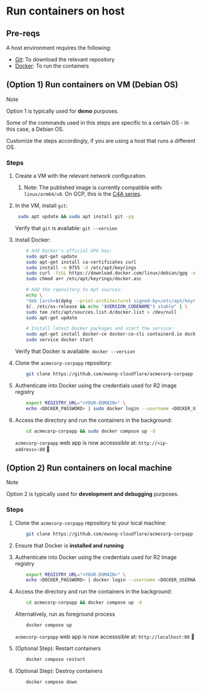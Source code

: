# Run containers on host

## Pre-reqs

A host environment requires the following:

* [Git](https://github.com/git-guides/install-git): To download the relevant repository
* [Docker](https://www.docker.com/get-started/): To run the containers

## (Option 1) Run containers on VM (Debian OS)

> [!note]
> Option 1 is typically used for **demo** purposes.

Some of the commands used in this steps are specific to a certain OS - in this case, a Debian OS. 

Customize the steps accordingly, if you are using a host that runs a different OS.

### Steps

1. Create a VM with the relevant network configuration.
   1. Note: The published image is currently compatible with: `linux/arm64/v8`. On GCP, this is the [C4A series](https://cloud.google.com/compute/docs/instances/arm-on-compute).

2. In the VM, install `git`: 

   ```bash
    sudo apt update && sudo apt install git -yq
   ```
   
   Verify that `git` is available: `git --version`

3. Install Docker:

    ```bash
        # Add Docker's official GPG key:
        sudo apt-get update
        sudo apt-get install ca-certificates curl
        sudo install -m 0755 -d /etc/apt/keyrings
        sudo curl -fsSL https://download.docker.com/linux/debian/gpg -o /etc/apt/keyrings/docker.asc
        sudo chmod a+r /etc/apt/keyrings/docker.asc
    ```

    ```bash
        # Add the repository to Apt sources:
        echo \
        "deb [arch=$(dpkg --print-architecture) signed-by=/etc/apt/keyrings/docker.asc] https://download.docker.com/linux/debian \
        $(. /etc/os-release && echo "$VERSION_CODENAME") stable" | \
        sudo tee /etc/apt/sources.list.d/docker.list > /dev/null
        sudo apt-get update
    ```

    ```bash
        # Install latest Docker packages and start the service:
        sudo apt-get install docker-ce docker-ce-cli containerd.io docker-buildx-plugin docker-compose-plugin -yq && \
        sudo service docker start
    ```

    Verify that Docker is available: `docker --version`

4. Clone the `acmecorp-corpapp` repository:
   
    ```bash
        git clone https://github.com/ewong-cloudflare/acmecorp-corpapp
    ```

5. Authenticate into Docker using the credentials used for R2 image registry

    ```bash
        export REGISTRY_URL="<YOUR-DOMAIN>" \
        echo <DOCKER_PASSWORD> | sudo docker login --username <DOCKER_USERNAME> --password-stdin $REGISTRY_URL
    ```

6. Access the directory and run the containers in the background:

    ```bash
        cd acmecorp-corpapp && sudo docker compose up -d
    ```

    `acmecorp-corpapp` web app is now accesssible at: `http://<ip-address>:80` 🎉

## (Option 2) Run containers on local machine

> [!note]
> Option 2 is typically used for **development and debugging** purposes.

### Steps

1. Clone the `acmecorp-corpapp` repository to your local machine:
   
    ```bash
        git clone https://github.com/ewong-cloudflare/acmecorp-corpapp
    ```

2. Ensure that Docker is **installed and running**

3. Authenticate into Docker using the credentials used for R2 image registry

    ```bash
        export REGISTRY_URL="<YOUR-DOMAIN>" \
        echo <DOCKER_PASSWORD> | docker login --username <DOCKER_USERNAME> --password-stdin $REGISTRY_URL
    ```

4. Access the directory and run the containers in the background:

    ```bash
        cd acmecorp-corpapp && docker compose up -d
    ```

    Alternatively, run as foreground process

    ```bash
        docker compose up
    ```

    `acmecorp-corpapp` web app is now accesssible at: `http://localhost:80` 🎉

5. (Optional Step): Restart containers

    ```bash
        docker compose restart
    ```

6. (Optional Step): Destroy containers

    ```bash
        docker compose down
    ```